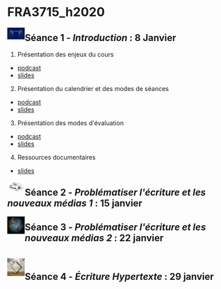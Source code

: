# FRA3715_h2020

<img src="img/main.jpg" width="8%" align="left"/>

## Séance 1 - *Introduction* : 8 Janvier

1. Présentation des enjeux du cours
- [podcast]()
- [slides](https://mmellet.github.io/fra3715_h2020/Seance1_1.html#/)

2. Présentation du calendrier et des modes de séances
- [podcast]()
- [slides](https://mmellet.github.io/fra3715_h2020/Seance1_2.html#/)

3. Présentation des modes d'évaluation
- [podcast]()
- [slides]()

4. Ressources documentaires 
- [slides]()

<img src="img/hybride.jpg" width="8%" align="left"/>

## Séance 2 - *Problématiser l'écriture et les nouveaux médias 1* : 15 janvier

<img src="img/web.jpg" width="8%" align="left"/>

## Séance 3 - *Problématiser l'écriture et les nouveaux médias 2* : 22 janvier
</br>

<img src="img/stair.jpg" width="8%" align="left"/>

## Séance 4 - *Écriture Hypertexte* : 29 janvier 

